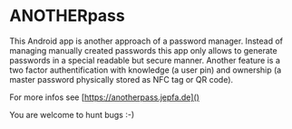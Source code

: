# ANOTHERpass

This Android app is another approach of a password manager. Instead of managing manually created passwords this app only allows to generate passwords in a special readable but secure manner. Another feature is a two factor authentification with knowledge (a user pin) and ownership (a master password physically stored as NFC tag or QR code).

For more infos see [https://anotherpass.jepfa.de]() 

You are welcome to hunt bugs :-)



